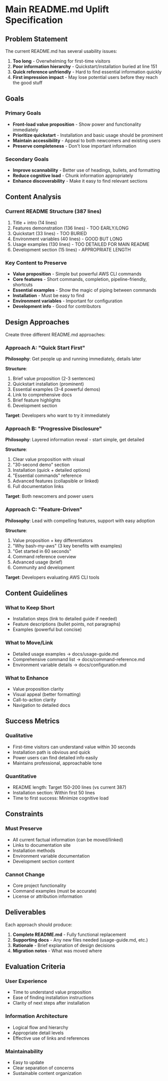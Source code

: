# Main README.md Uplift Specification

## Problem Statement

The current README.md has several usability issues:

1. **Too long** - Overwhelming for first-time visitors
2. **Poor information hierarchy** - Quickstart/installation buried at line 151
3. **Quick reference unfriendly** - Hard to find essential information quickly
4. **First impression impact** - May lose potential users before they reach the good stuff

## Goals

### Primary Goals
- **Front-load value proposition** - Show power and functionality immediately
- **Prioritize quickstart** - Installation and basic usage should be prominent
- **Maintain accessibility** - Appeal to both newcomers and existing users
- **Preserve completeness** - Don't lose important information

### Secondary Goals
- **Improve scannability** - Better use of headings, bullets, and formatting
- **Reduce cognitive load** - Chunk information appropriately
- **Enhance discoverability** - Make it easy to find relevant sections

## Content Analysis

### Current README Structure (387 lines)
1. Title + intro (14 lines)
2. Features demonstration (136 lines) - TOO EARLY/LONG
3. Quickstart (33 lines) - TOO BURIED
4. Environment variables (40 lines) - GOOD BUT LONG
5. Usage examples (130 lines) - TOO DETAILED FOR MAIN README
6. Development section (15 lines) - APPROPRIATE LENGTH

### Key Content to Preserve
- **Value proposition** - Simple but powerful AWS CLI commands
- **Core features** - Short commands, completion, pipeline-friendly, shortcuts
- **Essential examples** - Show the magic of piping between commands
- **Installation** - Must be easy to find
- **Environment variables** - Important for configuration
- **Development info** - Good for contributors

## Design Approaches

Create three different README.md approaches:

### Approach A: "Quick Start First"
**Philosophy**: Get people up and running immediately, details later

**Structure**:
1. Brief value proposition (2-3 sentences)
2. Quickstart installation (prominent)
3. Essential examples (3-4 powerful demos)
4. Link to comprehensive docs
5. Brief feature highlights
6. Development section

**Target**: Developers who want to try it immediately

### Approach B: "Progressive Disclosure"
**Philosophy**: Layered information reveal - start simple, get detailed

**Structure**:
1. Clear value proposition with visual
2. "30-second demo" section
3. Installation (quick + detailed options)
4. "Essential commands" reference
5. Advanced features (collapsible or linked)
6. Full documentation links

**Target**: Both newcomers and power users

### Approach C: "Feature-Driven"
**Philosophy**: Lead with compelling features, support with easy adoption

**Structure**:
1. Value proposition + key differentiators
2. "Why bash-my-aws" (3 key benefits with examples)
3. "Get started in 60 seconds"
4. Command reference overview
5. Advanced usage (brief)
6. Community and development

**Target**: Developers evaluating AWS CLI tools

## Content Guidelines

### What to Keep Short
- Installation steps (link to detailed guide if needed)
- Feature descriptions (bullet points, not paragraphs)
- Examples (powerful but concise)

### What to Move/Link
- Detailed usage examples → docs/usage-guide.md
- Comprehensive command list → docs/command-reference.md
- Environment variable details → docs/configuration.md

### What to Enhance
- Value proposition clarity
- Visual appeal (better formatting)
- Call-to-action clarity
- Navigation to detailed docs

## Success Metrics

### Qualitative
- First-time visitors can understand value within 30 seconds
- Installation path is obvious and quick
- Power users can find detailed info easily
- Maintains professional, approachable tone

### Quantitative
- README length: Target 150-200 lines (vs current 387)
- Installation section: Within first 50 lines
- Time to first success: Minimize cognitive load

## Constraints

### Must Preserve
- All current factual information (can be moved/linked)
- Links to documentation site
- Installation methods
- Environment variable documentation
- Development section content

### Cannot Change
- Core project functionality
- Command examples (must be accurate)
- License or attribution information

## Deliverables

Each approach should produce:
1. **Complete README.md** - Fully functional replacement
2. **Supporting docs** - Any new files needed (usage-guide.md, etc.)
3. **Rationale** - Brief explanation of design decisions
4. **Migration notes** - What was moved where

## Evaluation Criteria

### User Experience
- Time to understand value proposition
- Ease of finding installation instructions
- Clarity of next steps after installation

### Information Architecture
- Logical flow and hierarchy
- Appropriate detail levels
- Effective use of links and references

### Maintainability
- Easy to update
- Clear separation of concerns
- Sustainable content organization
